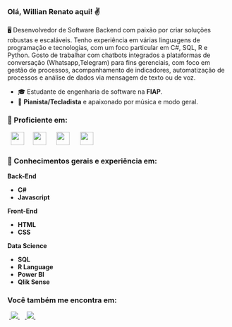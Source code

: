 ### Olá, Willian Renato aqui! ✌️
🖥️ Desenvolvedor de Software Backend com paixão por criar soluções robustas e escaláveis. Tenho experiência em várias linguagens de programação e tecnologias, com um foco particular em C#, SQL, R e Python. Gosto de trabalhar com chatbots integrados a plataformas de conversação (Whatsapp,Telegram) para fins gerenciais, com foco em gestão de processos, acompanhamento de indicadores, automatização de processos e análise de dados via mensagem de texto ou de voz.

- 🎓 Estudante de engenharia de software na **FIAP**.
- 🎵 **Pianista/Tecladista** e apaixonado por música e modo geral.
  
### 🧠 Proficiente em:
<div style="display: inline">
  &nbsp;&nbsp;<img width='30' height='30' src="https://cdn.jsdelivr.net/gh/devicons/devicon@latest/icons/csharp/csharp-original.svg" />&nbsp;&nbsp;
  &nbsp;&nbsp;<img width='30' height='30' src="https://cdn.jsdelivr.net/gh/devicons/devicon@latest/icons/rstudio/rstudio-original.svg" />&nbsp;&nbsp;&nbsp;
  &nbsp;&nbsp;<img width='30' height='30' src="https://cdn.jsdelivr.net/gh/devicons/devicon@latest/icons/azuresqldatabase/azuresqldatabase-original.svg" />&nbsp;&nbsp;&nbsp;
  &nbsp;&nbsp;<img width='30' height='30' src="https://cdn.jsdelivr.net/gh/devicons/devicon@latest/icons/python/python-original-wordmark.svg" />&nbsp;&nbsp;&nbsp;
</div> 



### 🧠 Conhecimentos gerais e experiência em:

**Back-End**

- **C#**
- **Javascript**


**Front-End**

- **HTML**
- **CSS** 


**Data Science**

- **SQL**
- **R Language**
- **Power BI**
- **Qlik Sense**

  
### Você também me encontra em:
&nbsp;<a href="https://www.linkedin.com/in/willian-renato-259a10183?utm_source=share&utm_campaign=share_via&utm_content=profile&utm_medium=android_app">
  <img src="https://img.shields.io/badge/linkedin-%230077B5.svg?style=for-the-badge&logo=linkedin&logoColor=white">
</a>&nbsp;
&nbsp;<a href="https://www.instagram.com/willianrls?igsh=dGFnbmx5NjczaHNh">
  <img src="https://img.shields.io/badge/Instagram-%23E4405F.svg?style=for-the-badge&logo=Instagram&logoColor=white">
</a>&nbsp;

